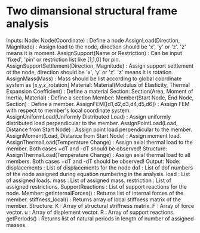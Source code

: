 # Two dimansional structural frame analysis



Inputs:
        Node:
                Node(Coordinate) : Define a node
                AssignLoad(Direction, Magnitude) : Assign load to the node, direction should be 'x', 'y' or 'z'. 'z' means it is moment.
                AssignSupport(Name or Restriction) : Can be input 'fixed', 'pin' or restriction list like [1,1,0] for pin.
                AssignSupportSettlement(Direction, Magnitude) : Assign support settlement ot the node, direction should be 'x', 'y' or 'z'. 'z' means it is rotation.
                AssignMass(Mass) : Mass should be list according to global coordinate system as [x,y,z_rotation]
        Material:
                Material(Modulus of Elasticity, Thermal Expansion Coefficient) : Define a material
        Section:
                Section(Area, Moment of Inertia, Material) : Define a section 
        Member:
                Member(Start Node, End Node, Section) : Define a member.
                AssignFEM([d1,d2,d3,d4,d5,d6]) : Assign FEM with respect to member's local coordinate system.
                AssignUniformLoad(Uniformly Distributed Load) : Assign uniformly distributed load perpendicular to the member.
                AssignPointLoad(Load, Distance from Start Node) : Assign point load perpendicular to the member.
                AssignMoment(Load, Distance from Start Node) : Assign moment load.
                AssignThermalLoad(Temperature Change) : Assign axial thermal load to the member. Both cases +dT and -dT should be observed!
	Structure:
		AssignThermalLoad(Temperature Change) : Assign axial thermal load to all members. Both cases +dT and -dT should be observed!
Output:
        Node:
                displacements : List of displacements for the node
		dof : List of dof numbers of the node assigned during equation numbering in the analysis.
                load : List of assigned loads.
		mass : List of assigned mass.
		restriction : List of assigned restrictions.
                SupportReactions : List of support reactions for the node.
        Member:
                getInternalForces() : Returns list of internal forces of the member.
                stiffness_local() : Returns array of local stiffness matrix of the member.
        Structure:
                K : Array of structural striffness matrix.
                F : Array of force vector.
                u : Array of displement vector.
                R : Array of support reactions.
		getPeriods() : Returns list of natural periods in length of number of assigned masses.
